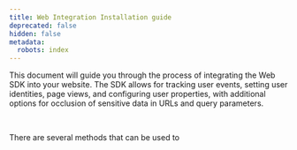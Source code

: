 ```yaml
---
title: Web Integration Installation guide
deprecated: false
hidden: false
metadata:
  robots: index
---
```

This document will guide you through the process of integrating the Web SDK into your website. The SDK allows for tracking user events, setting user identities, page views, and configuring user properties, with additional options for occlusion of sensitive data in URLs and query parameters.

<br />

There are several methods that can be used to